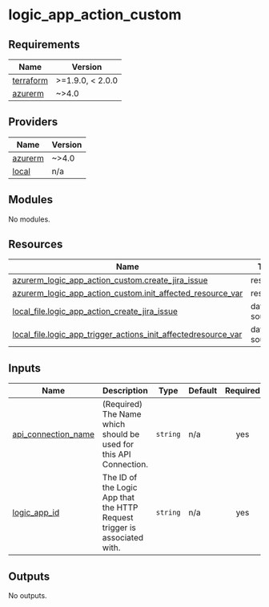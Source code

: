 # logic_app_action_custom

<!-- BEGINNING OF PRE-COMMIT-TERRAFORM DOCS HOOK -->
## Requirements

| Name | Version |
|------|---------|
| <a name="requirement_terraform"></a> [terraform](#requirement\_terraform) | >=1.9.0, < 2.0.0 |
| <a name="requirement_azurerm"></a> [azurerm](#requirement\_azurerm) | ~>4.0 |

## Providers

| Name | Version |
|------|---------|
| <a name="provider_azurerm"></a> [azurerm](#provider\_azurerm) | ~>4.0 |
| <a name="provider_local"></a> [local](#provider\_local) | n/a |

## Modules

No modules.

## Resources

| Name | Type |
|------|------|
| [azurerm_logic_app_action_custom.create_jira_issue](https://registry.terraform.io/providers/hashicorp/azurerm/latest/docs/resources/logic_app_action_custom) | resource |
| [azurerm_logic_app_action_custom.init_affected_resource_var](https://registry.terraform.io/providers/hashicorp/azurerm/latest/docs/resources/logic_app_action_custom) | resource |
| [local_file.logic_app_action_create_jira_issue](https://registry.terraform.io/providers/hashicorp/local/latest/docs/data-sources/file) | data source |
| [local_file.logic_app_trigger_actions_init_affectedresource_var](https://registry.terraform.io/providers/hashicorp/local/latest/docs/data-sources/file) | data source |

## Inputs

| Name | Description | Type | Default | Required |
|------|-------------|------|---------|:--------:|
| <a name="input_api_connection_name"></a> [api\_connection\_name](#input\_api\_connection\_name) | (Required) The Name which should be used for this API Connection. | `string` | n/a | yes |
| <a name="input_logic_app_id"></a> [logic\_app\_id](#input\_logic\_app\_id) | The ID of the Logic App that the HTTP Request trigger is associated with. | `string` | n/a | yes |

## Outputs

No outputs.
<!-- END OF PRE-COMMIT-TERRAFORM DOCS HOOK -->
